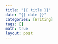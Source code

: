 ```yaml
---
title: "{{ title }}"
date: "{{ date }}"
categories: [Writing]
tags: []
math: true
layout: post
---
```



